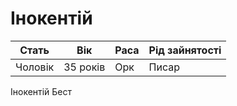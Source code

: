 # Інокентій

| Стать   | Вік      | Раса | Рід зайнятості |
| ------- | -------- | ---- | -------------- |
| Чоловік | 35 років | Орк  | Писар          |

Інокентій Бест
